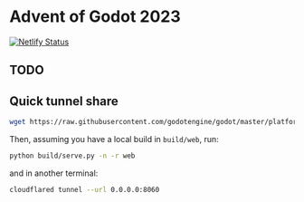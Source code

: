 # Advent of Godot 2023

[![Netlify Status](https://api.netlify.com/api/v1/badges/80d61a7a-c980-484a-a6c3-725b2cef105a/deploy-status)](https://app.netlify.com/sites/advent-of-godot-2023/deploys)

## TODO

## Quick tunnel share

```bash
wget https://raw.githubusercontent.com/godotengine/godot/master/platform/web/serve.py -P build
```

Then, assuming you have a local build in `build/web`, run:

```bash
python build/serve.py -n -r web
```

and in another terminal:

```bash
cloudflared tunnel --url 0.0.0.0:8060
```

